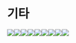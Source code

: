 # 기타 

![](https://velog.velcdn.com/images/dev_kickbell/post/47336d84-8ce3-492f-9db2-6ecedf998c7b/image.png)![](https://velog.velcdn.com/images/dev_kickbell/post/bfa294a6-fd8a-4627-a38b-3ec333fef880/image.png)![](https://velog.velcdn.com/images/dev_kickbell/post/a71f50b3-24dd-469d-9f21-8da3c7d76e68/image.png)![](https://velog.velcdn.com/images/dev_kickbell/post/36b1236f-e1a0-4d9a-a232-bb5d38e9373f/image.png)![](https://velog.velcdn.com/images/dev_kickbell/post/b1d40f16-6332-4fb1-b897-e497fc9206eb/image.png)![](https://velog.velcdn.com/images/dev_kickbell/post/a5974cf2-e357-4400-a4d2-4f7e8a0f29e1/image.png)![](https://velog.velcdn.com/images/dev_kickbell/post/c0f2e798-984f-48cf-afe1-165601e75700/image.png)![](https://velog.velcdn.com/images/dev_kickbell/post/35dd233e-669b-461e-aa3f-470ab32c6e76/image.png)![](https://velog.velcdn.com/images/dev_kickbell/post/ef387df0-4497-4a6e-8a9a-a484d115a939/image.png)









